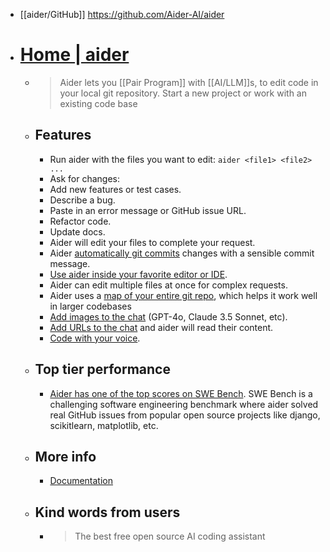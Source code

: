 - [[aider/GitHub]] https://github.com/Aider-AI/aider
- # [Home | aider](https://aider.chat/)
	- > Aider lets you [[Pair Program]] with [[AI/LLM]]s, to edit code in your local git repository. Start a new project or work with an existing code base
	- ## Features
		- Run aider with the files you want to edit: `aider <file1> <file2> ...`
		- Ask for changes:
		- Add new features or test cases.
		- Describe a bug.
		- Paste in an error message or GitHub issue URL.
		- Refactor code.
		- Update docs.
		- Aider will edit your files to complete your request.
		- Aider [automatically git commits](https://aider.chat/docs/git.html) changes with a sensible commit message.
		- [Use aider inside your favorite editor or IDE](https://aider.chat/docs/usage/watch.html).
		- Aider can edit multiple files at once for complex requests.
		- Aider uses a [map of your entire git repo](https://aider.chat/docs/repomap.html), which helps it work well in larger codebases
		- [Add images to the chat](https://aider.chat/docs/usage/images-urls.html) (GPT-4o, Claude 3.5 Sonnet, etc).
		- [Add URLs to the chat](https://aider.chat/docs/usage/images-urls.html) and aider will read their content.
		- [Code with your voice](https://aider.chat/docs/usage/voice.html).
	- ## Top tier performance
		- [Aider has one of the top scores on SWE Bench](https://aider.chat/2024/06/02/main-swe-bench.html). SWE Bench is a challenging software engineering benchmark where aider solved real GitHub issues from popular open source projects like django, scikitlearn, matplotlib, etc.
	- ## More info
		- [Documentation](https://aider.chat/)
	- ## Kind words from users
		- > The best free open source AI coding assistant
